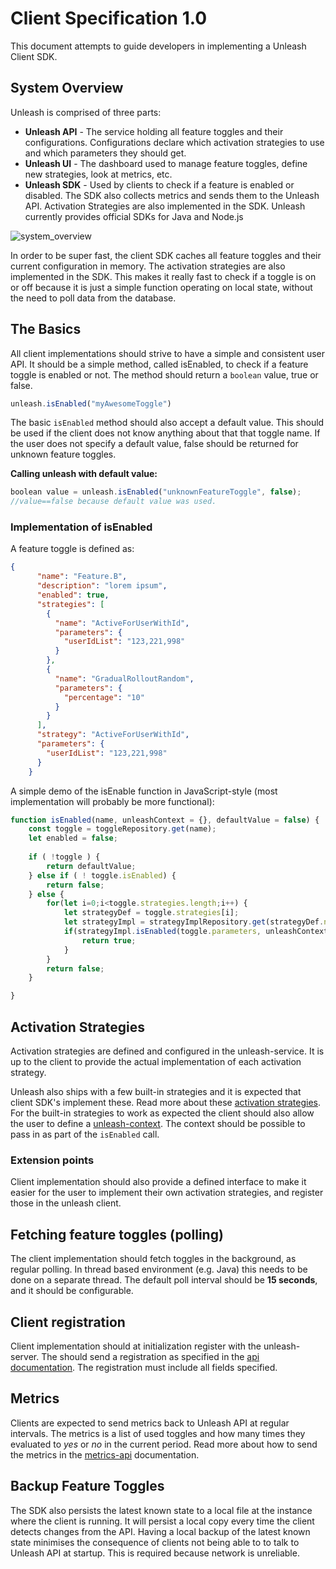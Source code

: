 # Client Specification 1.0

This document attempts to guide developers in implementing a Unleash Client SDK. 

## System Overview
Unleash is comprised of three parts:

- **Unleash API** - The service holding all feature toggles and their configurations. Configurations declare which activation strategies to use and which parameters they should get.
- **Unleash UI** - The dashboard used to manage feature toggles, define new strategies, look at metrics, etc.
- **Unleash SDK** - Used by clients to check if a feature is enabled or disabled. The SDK also collects metrics and sends them to the Unleash API. Activation Strategies are also implemented in the SDK. Unleash currently provides official SDKs for Java and Node.js

![system_overview](https://raw.githubusercontent.com/Unleash/unleash/master/docs/assets/unleash-diagram.png "System Overview")

In order to be super fast, the client SDK caches all feature toggles and their current configuration in memory. The activation strategies are also implemented in the SDK. This makes it really fast to check if a toggle is on or off because it is just a simple function operating on local state, without the need to poll data from the database.

## The Basics
All client implementations should strive to have a simple and consistent user API. 
It should be a simple method, called isEnabled, to check if a feature toggle is enabled 
or not. The method should return a `boolean` value, true or false. 

```javascript
unleash.isEnabled("myAwesomeToggle")
```

The basic `isEnabled` method should also accept a default value. This should be used if 
the client does not know anything about that that toggle name. If the user does not specify
a default value, false should be returned for unknown feature toggles. 

**Calling unleash with default value:**

```javascript 
boolean value = unleash.isEnabled("unknownFeatureToggle", false);
//value==false because default value was used. 
```



### Implementation of isEnabled
A feature toggle is defined as: 

```json
{
      "name": "Feature.B",
      "description": "lorem ipsum",
      "enabled": true,
      "strategies": [
        {
          "name": "ActiveForUserWithId",
          "parameters": {
            "userIdList": "123,221,998"
          }
        },
        {
          "name": "GradualRolloutRandom",
          "parameters": {
            "percentage": "10"
          }
        }
      ],
      "strategy": "ActiveForUserWithId",
      "parameters": {
        "userIdList": "123,221,998"
      }
    }
```

A simple demo of the isEnable function in JavaScript-style (most implementation will probably be more functional):

```javascript
function isEnabled(name, unleashContext = {}, defaultValue = false) {
    const toggle = toggleRepository.get(name);
    let enabled = false;
    
    if ( !toggle ) {
        return defaultValue;
    } else if ( ! toggle.isEnabled) {
        return false;
    } else {
        for(let i=0;i<toggle.strategies.length;i++) {
            let strategyDef = toggle.strategies[i];
            let strategyImpl = strategyImplRepository.get(strategyDef.name);
            if(strategyImpl.isEnabled(toggle.parameters, unleashContext)) {
                return true;
            }
        }
        return false;
    }

}

```


## Activation Strategies
Activation strategies are defined and configured in the unleash-service. It is up to the client
to provide the actual implementation of each activation strategy. 

Unleash also ships with a few built-in strategies and it is expected that client SDK's implement 
these. Read more about these [activation strategies](activation-strategies.md). For the built-in
strategies to work as expected the client should also allow the user to define a 
[unleash-context](unleash-context.md). The context should be possible to pass in as part of 
the `isEnabled` call.

### Extension points
Client implementation should also provide a defined interface to make it easier for 
the user to implement their own activation strategies, and register those in the unleash client. 


## Fetching feature toggles (polling)
The client implementation should fetch toggles in the background, as regular polling. 
In thread based environment (e.g. Java) this needs to be done on a separate thread. 
The default poll interval should be **15 seconds**, and it should be configurable. 


## Client registration
Client implementation should at initialization register with the unleash-server. 
The should send a registration as specified in the [api documentation](api/client/register-api.md).
The registration must include all fields specified.


## Metrics
Clients are expected to send metrics back to Unleash API at regular intervals. The metrics is a list 
of used toggles and how many times they evaluated to *yes* or *no* in the current period. 
Read more about how to send the metrics in the [metrics-api](api/client/metrics-api.md) documentation.


## Backup Feature Toggles
The SDK also persists the latest known state to a local file at the instance where the client is running. 
It will persist a local copy every time the client detects changes from the API. Having a local backup of 
the latest known state minimises the consequence of clients not being able to to talk to Unleash API at 
startup. This is required because network is unreliable.


